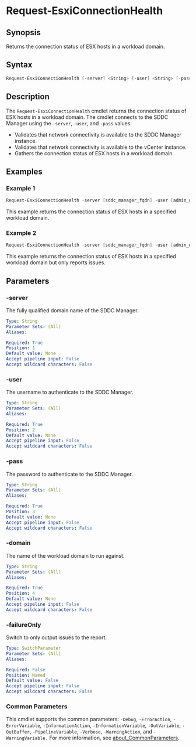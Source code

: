 # Request-EsxiConnectionHealth

## Synopsis

Returns the connection status of ESX hosts in a workload domain.

## Syntax

```powershell
Request-EsxiConnectionHealth [-server] <String> [-user] <String> [-pass] <String> [-domain] <String> [-failureOnly] [<CommonParameters>]
```

## Description

The `Request-EsxiConnectionHealth` cmdlet returns the connection status of ESX hosts in a workload domain.
The cmdlet connects to the SDDC Manager using the `-server`, `-user`, and `-pass` values:

- Validates that network connectivity is available to the SDDC Manager instance.
- Validates that network connectivity is available to the vCenter instance.
- Gathers the connection status of ESX hosts in a workload domain.

## Examples

### Example 1

```powershell
Request-EsxiConnectionHealth -server [sddc_manager_fqdn] -user [admin_username] -pass [admin_password] -domain [workload_domain_name]
```

This example returns the connection status of ESX hosts in a specified workload domain.

### Example 2

```powershell
Request-EsxiConnectionHealth -server [sddc_manager_fqdn] -user [admin_username] -pass [admin_password] -domain [workload_domain_name] -failureOnly
```

This example returns the connection status of ESX hosts in a specified workload domain but only reports issues.

## Parameters

### -server

The fully qualified domain name of the SDDC Manager.

```yaml
Type: String
Parameter Sets: (All)
Aliases:

Required: True
Position: 1
Default value: None
Accept pipeline input: False
Accept wildcard characters: False
```

### -user

The username to authenticate to the SDDC Manager.

```yaml
Type: String
Parameter Sets: (All)
Aliases:

Required: True
Position: 2
Default value: None
Accept pipeline input: False
Accept wildcard characters: False
```

### -pass

The password to authenticate to the SDDC Manager.

```yaml
Type: String
Parameter Sets: (All)
Aliases:

Required: True
Position: 3
Default value: None
Accept pipeline input: False
Accept wildcard characters: False
```

### -domain

The name of the workload domain to run against.

```yaml
Type: String
Parameter Sets: (All)
Aliases:

Required: True
Position: 4
Default value: None
Accept pipeline input: False
Accept wildcard characters: False
```

### -failureOnly

Switch to only output issues to the report.

```yaml
Type: SwitchParameter
Parameter Sets: (All)
Aliases:

Required: False
Position: Named
Default value: False
Accept pipeline input: False
Accept wildcard characters: False
```

### Common Parameters

This cmdlet supports the common parameters: `-Debug`, `-ErrorAction`, `-ErrorVariable`, `-InformationAction`, `-InformationVariable`, `-OutVariable`, `-OutBuffer`, `-PipelineVariable`, `-Verbose`, `-WarningAction`, and `-WarningVariable.` For more information, see [about_CommonParameters](http://go.microsoft.com/fwlink/?LinkID=113216).

